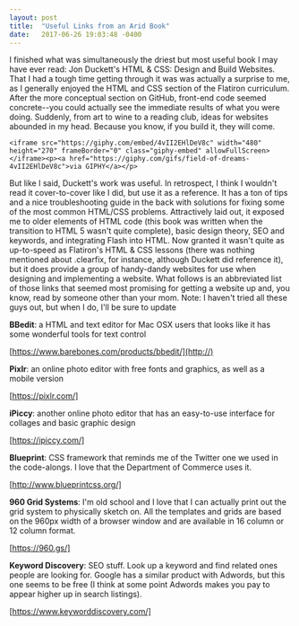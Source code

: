 ```yaml
---
layout: post
title:  "Useful Links from an Arid Book"
date:   2017-06-26 19:03:48 -0400
---
```



I finished what was simultaneously the driest but most useful book I may have ever read: Jon Duckett's HTML & CSS: Design and Build Websites. That I had a tough time getting through it was was actually a surprise to me, as I generally enjoyed the HTML and CSS section of the Flatiron curriculum. After the more conceptual section on GitHub, front-end code seemed concrete--you could actually see the immediate results of what you were doing. Suddenly, from art to wine to a reading club, ideas for websites abounded in my head. Because you know, if you build it, they will come.

```
<iframe src="https://giphy.com/embed/4vII2EHlDeV8c" width="480" height="270" frameBorder="0" class="giphy-embed" allowFullScreen></iframe><p><a href="https://giphy.com/gifs/field-of-dreams-4vII2EHlDeV8c">via GIPHY</a></p>
```

But like I said, Duckett's work was useful. In retrospect, I think I wouldn't read it cover-to-cover like I did, but use it as a reference. It has a ton of tips and a nice troubleshooting guide in the back with solutions for fixing some of the most common HTML/CSS problems. Attractively laid out, it exposed me to older elements of HTML code (this book was written when the transition to HTML 5 wasn't quite complete), basic design theory, SEO and keywords, and integrating Flash into HTML. Now granted it wasn't quite as up-to-speed as Flatiron's HTML & CSS lessons (there was nothing mentioned about .clearfix, for instance, although Duckett did reference it), but it does provide a group of handy-dandy websites for use when designing and implementing a website. What follows is an abbreviated list of those links that seemed most promising for getting a website up and, you know, read by someone other than your mom. Note: I haven't tried all these guys out, but when I do, I'll be sure to update 

**BBedit**: a HTML and text editor for Mac OSX users that looks like it has some wonderful tools for text control

[https://www.barebones.com/products/bbedit/](http://)

**Pixlr**: an online photo editor with free fonts and graphics, as well as a mobile version

[https://pixlr.com/]

**iPiccy**: another online photo editor that has an easy-to-use interface for collages and basic graphic design

[https://ipiccy.com/]

**Blueprint**: CSS framework that reminds me of the Twitter one we used in the code-alongs. I love that the Department of Commerce uses it.

[http://www.blueprintcss.org/]

**960 Grid Systems**: I'm old school and I love that I can actually print out the grid system to physically sketch on. All the templates and grids are based on the 960px width of a browser window and are available in 16 column or 12 column format.

[https://960.gs/]

**Keyword Discovery**: SEO stuff. Look up a keyword and find related ones people are looking for. Google has a similar product with Adwords, but this one seems to be free (I think at some point Adwords makes you pay to appear higher up in search listings).

[https://www.keyworddiscovery.com/]


